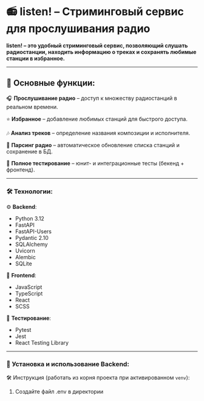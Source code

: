 # 📻 listen! – Стриминговый сервис для прослушивания радио

**listen! – это удобный стриминговый сервис, позволяющий слушать радиостанции, находить информацию о треках и сохранять любимые станции в избранное.**

---

## 🔧 Основные функции:

🎧 **Прослушивание радио** – доступ к множеству радиостанций в реальном времени.  

⭐ **Избранное** – добавление любимых станций для быстрого доступа.  

🎶 **Анализ треков** – определение названия композиции и исполнителя.  

🔄 **Парсинг радио** – автоматическое обновление списка станций и сохранение в БД.  

🧪 **Полное тестирование** – юнит- и интеграционные тесты (бекенд + фронтенд).

---

### 🛠 Технологии:

⚙️ **Backend**:  
- Python 3.12  
- FastAPI
- FastAPI-Users
- Pydantic 2.10  
- SQLAlchemy
- Uvicorn
- Alembic
- SQLite

📱 **Frontend**: 
- JavaScript
- TypeScript
- React
- SCSS

🧪 **Тестирование**:
- Pytest
- Jest
- React Testing Library

---

### 🚀 Установка и использование Backend:
🛠️ Инструкция (работать из корня проекта при активированном `venv`):

1. Создайте файл .env в директории

